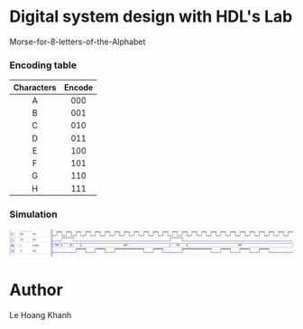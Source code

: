 # Digital system design with HDL's Lab 
Morse-for-8-letters-of-the-Alphabet

### Encoding table
| Characters | Encode |
| :---------:|:------:|
| A          | 000 |    
| B          | 001 |
| C          | 010 |
| D          | 011 |
| E          | 100 |
| F          | 101 |
| G          | 110 |
| H          | 111 |

### Simulation
![This is an image](Morse-for-8-letters-of-the-Alphabet/images/Screenshot01.png)

# Author 
Le Hoang Khanh
